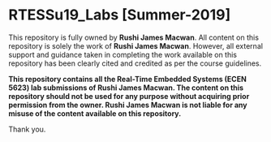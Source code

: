 # RTESSu19_Labs [Summer-2019]

This repository is fully owned by **Rushi James Macwan**. All content on this repository is solely the work of **Rushi James Macwan**. However, all external support and guidance taken in completing the work available on this repository has been clearly cited and credited as per the course guidelines.

**This repository contains all the Real-Time Embedded Systems (ECEN 5623) lab submissions of Rushi James Macwan. The content on this repository should not be used for any purpose without acquiring prior permission from the owner. Rushi James Macwan is not liable for any misuse of the content available on this repository.** 

Thank you.
